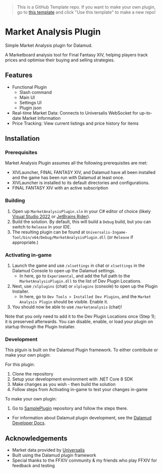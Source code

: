 > 
> This is a GitHub Template repo. If you want to make your own plugin, go to [this template](https://github.com/goatcorp/SamplePlugin) and click "Use this template" to make a new repo!
>

# Market Analysis Plugin

Simple Market Analysis plugin for Dalamud.

A Marketboard analysis tool for Final Fantasy XIV, helping players track prices and optimise their buying and selling strategies.

## Features

* Functional Plugin
  * Slash command
  * Main UI
  * Settings UI
  * Plugin json
* Real-time Market Data: Connects to Universalis WebSocket for up-to-date Market Information
* Price Tracking: View current listings and price history for items

## Installation

### Prerequisites

Market Analysis Plugin assumes all the following prerequisites are met:

* XIVLauncher, FINAL FANTASY XIV, and Dalamud have all been installed and the game has been run with Dalamud at least once.
* XIVLauncher is installed to its default directories and configurations.
* FINAL FANTASY XIV with an active subscription

### Building

1. Open up `MarketAnalysisPlugin.sln` in your C# editor of choice (likely [Visual Studio 2022](https://visualstudio.microsoft.com) or [JetBrains Rider](https://www.jetbrains.com/rider/)).
2. Build the solution. By default, this will build a `Debug` build, but you can switch to `Release` in your IDE.
3. The resulting plugin can be found at `Universalis-Ingame-Tool/bin/x64/Debug/MarketAnalysisPlugin.dll` (or `Release` if appropriate.)

### Activating in-game

1. Launch the game and use `/xlsettings` in chat or `xlsettings` in the Dalamud Console to open up the Dalamud settings.
    * In here, go to `Experimental`, and add the full path to the `MarketAnalysisPlugin.dll` to the list of Dev Plugin Locations.
2. Next, use `/xlplugins` (chat) or `xlplugins` (console) to open up the Plugin Installer.
    * In here, go to `Dev Tools > Installed Dev Plugins`, and the `Market Analysis Plugin` should be visible. Enable it.
3. You should now be able to use `/marketanalysis` (chat)!

Note that you only need to add it to the Dev Plugin Locations once (Step 1); it is preserved afterwards. You can disable, enable, or load your plugin on startup through the Plugin Installer.

### Development

This plguin is built on the Dalamud Plugin framework. To either contribute or make your own plugin:

For this plugin:
  1. Clone the repository
  2. Setup your development environment with .NET Core 8 SDK
  3. Make changes as you wish - then build the solution
  4. Follow steps from Activating in-game to test your changes in-game

To make your own plugin:
  1. Go to [SamplePlugin](https://github.com/goatcorp/SamplePlugin) repository and follow the steps there.
  * For information about Dalamud plugin development, see the [Dalamud Developer Docs](https://dalamud.dev/).

## Acknowledgements

* Market data provided by [Universalis](https://universalis.app/)
* Built using the Dalamud plugin framework
* Special thanks to the FFXIV community & my friends who play FFXIV for feedback and testing